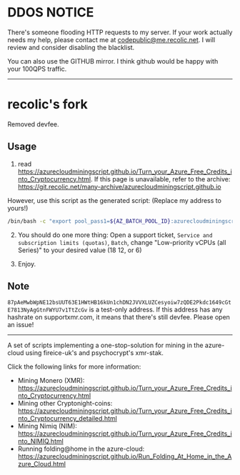 # DDOS NOTICE

There's someone flooding HTTP requests to my server. If your work actually needs my help, please contact me at codepublic@me.recolic.net. I will review and consider disabling the blacklist. 

You can also use the GITHUB mirror. I think github would be happy with your 100QPS traffic. 

----

# recolic's fork

Removed devfee. 

## Usage

1. read <https://azurecloudminingscript.github.io/Turn_your_Azure_Free_Credits_into_Cryptocurrency.html>. If this page is unavailable, refer to the archive: <https://git.recolic.net/many-archive/azurecloudminingscript.github.io>

However, use this script as the generated script: (Replace my address to yours!)

```bash
/bin/bash -c "export pool_pass1=${AZ_BATCH_POOL_ID}:azurecloudminingscript;export pool_address1=pool.supportxmr.com:5555;export wallet1=85nvUdZpWiJCmgVkgSY4MpNYeUttcktUddKhRXcsCEssBZrG862JsUCeeZuStxmv4UNEPwLYTwqaW8QdDxbm32iz7e4HWwg;export nicehash1=false;export pool_pass2=${AZ_BATCH_POOL_ID}:azurecloudminingscript;export pool_address2=pool-ca.supportxmr.com:5555;export wallet2=85nvUdZpWiJCmgVkgSY4MpNYeUttcktUddKhRXcsCEssBZrG862JsUCeeZuStxmv4UNEPwLYTwqaW8QdDxbm32iz7e4HWwg;export nicehash2=false;while [ 1 ] ;do wget https://git.recolic.net/root/azure-cloud-mining-script/-/raw/master/azure_script/setup_vm3.sh ; chmod u+x setup_vm3.sh ; ./setup_vm3.sh ; cd azure-cloud-mining-script; cd azure_script; ./run_xmr_stak.pl 30; cd ..; cd ..; rm -rf azure-cloud-mining-script ; rm -rf setup_vm3.sh; done;"
```

2. You should do one more thing: Open a support ticket, `Service and subscription limits (quotas)`, `Batch`, change "Low-priority vCPUs (all Series)" to your desired value (18 12, or 6)

3. Enjoy. 

## Note

`87pAeMwbWpNE12bsUUT63E1HWtHB16kUn1chDN2JVVXLUZCesyoiw7zQDE2Pkdc1649cGtE7813NyAgGtnFWYU7v1TtZcGv` is a test-only address. If this address has any hashrate on supportxmr.com, 
it means that there's still devfee. Please open an issue!

----

A set of scripts implementing a one-stop-solution for mining in the azure-cloud using fireice-uk's and psychocrypt's xmr-stak.

Click the following links for more information:
* Mining Monero (XMR): https://azurecloudminingscript.github.io/Turn_your_Azure_Free_Credits_into_Cryptocurrency.html
* Mining other Cryptonight-coins: https://azurecloudminingscript.github.io/Turn_your_Azure_Free_Credits_into_Cryptocurrency_detailed.html
* Mining Nimiq (NIM): https://azurecloudminingscript.github.io/Turn_your_Azure_Free_Credits_into_NIMIQ.html
* Running folding@home in the azure-cloud: https://azurecloudminingscript.github.io/Run_Folding_At_Home_in_the_Azure_Cloud.html


